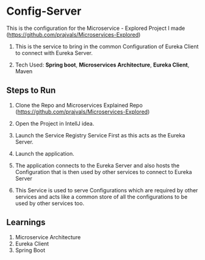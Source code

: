 # Config-Server

This is the configuration for the Microservice - Explored Project I made (https://github.com/prajvals/Microservices-Explored)

1. This is the service to bring in the common Configuration of Eureka Client to connect with Eureka Server.

2. Tech Used: **Spring boot**, **Microservices Architecture**, **Eureka Client**, Maven

## Steps to Run 

1. Clone the Repo and Microservices Explained Repo (https://github.com/prajvals/Microservices-Explored)

2. Open the Project in IntellJ idea.

3. Launch the Service Registry Service First as this acts as the Eureka Server.

4. Launch the application.

4. The application connects to the Eureka Server and also hosts the Configuration that is then used by other services to connect to Eureka Server

5. This Service is used to serve Configurations which are required by other services and acts like a common store of all the configurations to be used by other services too.

## Learnings

1. Microservice Architecture
2. Eureka Client
3. Spring Boot




